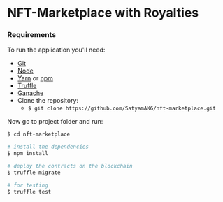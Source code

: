 # NFT-Marketplace with Royalties

### Requirements

To run the application you'll need:

- [Git](https://git-scm.com)
- [Node](https://nodejs.org/)
- [Yarn](https://yarnpkg.com/) or [npm](https://www.npmjs.com/)
- [Truffle](https://www.trufflesuite.com/)
- [Ganache](https://www.trufflesuite.com/ganache)
- Clone the repository:
  - `$ git clone https://github.com/SatyamAK6/nft-marketplace.git `

Now go to project folder and run:

```bash
$ cd nft-marketplace

# install the dependencies
$ npm install

# deploy the contracts on the blockchain
$ truffle migrate

# for testing
$ truffle test

```

